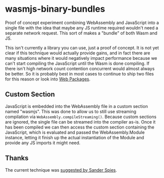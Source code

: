 # wasmjs-binary-bundles

Proof of concept experiment combining WebAssembly and JavaScript into a single file with the idea that maybe any JS runtime required wouldn't need a separate network request. This sort of makes a "bundle" of both Wasm and JS.

This isn't currently a library you can use, just a proof of concept. It is not yet clear if this technique would actually provide gains, and in fact there are many situations where it would negatively impact performance because we can't start compiling the JavaScript until the Wasm is done compiling. If there isn't high network count contention concurrent would almost always be better. So it is probably best in most cases to continue to ship two files for this reason or look into [Web Packages](https://github.com/WICG/webpackage/blob/master/explainer.md).

## Custom Section

JavaScript is embedded into the WebAssembly file in a custom section named "wasmjs". This was done to allow us to still use streaming compilation via `WebAssembly.compileStreaming()`. Because custom sections are ignored, the single file can be streamed into the compiler as-is. Once it has been compiled we can then access the custom section containing the JavaScript, which is evaluated and passed the WebAssembly.Module instance, letting it finish up the actual instantiation of the Module and provide any JS imports it might need.

## Thanks

The current technique was [suggested by Sander Spies](https://twitter.com/Sander_Spies/status/1019872826696794113).
